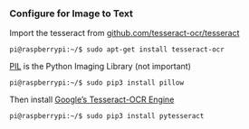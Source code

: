 ### Configure for Image to Text

Import the tesseract from [github.com/tesseract-ocr/tesseract](https://github.com/tesseract-ocr/tesseract)

    pi@raspberrypi:~/$ sudo apt-get install tesseract-ocr

[PIL](https://pypi.org/project/Pillow/) is the Python Imaging Library (not important)

    pi@raspberrypi:~/$ sudo pip3 install pillow 

Then install [Google’s Tesseract-OCR Engine](https://pypi.org/project/pytesseract/) 

    pi@raspberrypi:~/$ sudo pip3 install pytesseract
